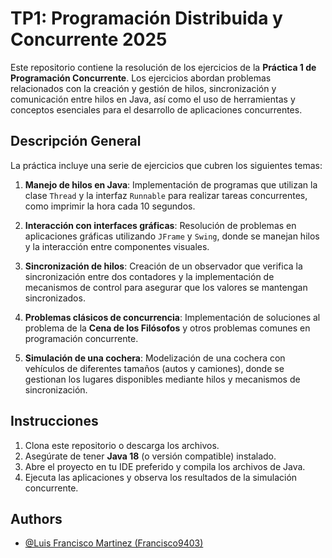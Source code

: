 # TP1: Programación Distribuida y Concurrente 2025

Este repositorio contiene la resolución de los ejercicios de la **Práctica 1 de Programación Concurrente**. Los ejercicios abordan problemas relacionados con la creación y gestión de hilos, sincronización y comunicación entre hilos en Java, así como el uso de herramientas y conceptos esenciales para el desarrollo de aplicaciones concurrentes.

## Descripción General

La práctica incluye una serie de ejercicios que cubren los siguientes temas:

1. **Manejo de hilos en Java**: Implementación de programas que utilizan la clase `Thread` y la interfaz `Runnable` para realizar tareas concurrentes, como imprimir la hora cada 10 segundos.

2. **Interacción con interfaces gráficas**: Resolución de problemas en aplicaciones gráficas utilizando `JFrame` y `Swing`, donde se manejan hilos y la interacción entre componentes visuales.

3. **Sincronización de hilos**: Creación de un observador que verifica la sincronización entre dos contadores y la implementación de mecanismos de control para asegurar que los valores se mantengan sincronizados.

4. **Problemas clásicos de concurrencia**: Implementación de soluciones al problema de la **Cena de los Filósofos** y otros problemas comunes en programación concurrente.

5. **Simulación de una cochera**: Modelización de una cochera con vehículos de diferentes tamaños (autos y camiones), donde se gestionan los lugares disponibles mediante hilos y mecanismos de sincronización.

## Instrucciones

1. Clona este repositorio o descarga los archivos.
2. Asegúrate de tener **Java 18** (o versión compatible) instalado.
3. Abre el proyecto en tu IDE preferido y compila los archivos de Java.
4. Ejecuta las aplicaciones y observa los resultados de la simulación concurrente.

## Authors
- [@Luis Francisco Martinez (Francisco9403)](https://github.com/Francisco9403)
